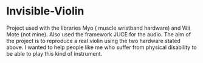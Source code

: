 # Invisible-Violin

Project used with the libraries Myo ( muscle wristband hardware) and Wii Mote (not mine).
Also used the framework JUCE for the audio.
The aim of the project is to reproduce a real violin using the two hardware stated above. I wanted to help people like me who suffer from physical disability to be able to play this kind of instrument.
